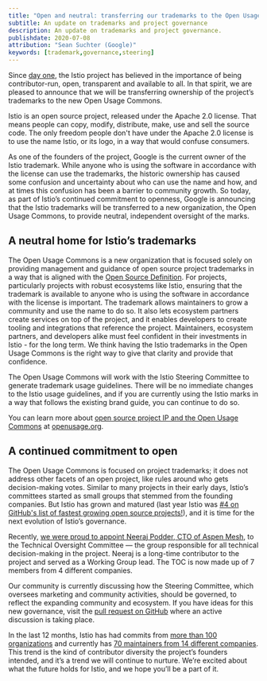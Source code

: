 ```yaml
---
title: "Open and neutral: transferring our trademarks to the Open Usage Commons"
subtitle: An update on trademarks and project governance
description: An update on trademarks and project governance.
publishdate: 2020-07-08
attribution: "Sean Suchter (Google)"
keywords: [trademark,governance,steering]
---
```

Since [day one](https://istio.io/latest/news/releases/0.x/announcing-0.1/), the Istio project has believed in the importance of being contributor-run, open, transparent and available to all. In that spirit, we are pleased to announce that we will be transferring ownership of the project’s trademarks to the new Open Usage Commons.

Istio is an open source project, released under the Apache 2.0 license. That means people can copy, modify, distribute, make, use and sell the source code. The only freedom people don't have under the Apache 2.0 license is to use the name Istio, or its logo, in a way that would confuse consumers. 

As one of the founders of the project, Google is the current owner of the Istio trademark. While anyone who is using the software in accordance with the license can use the trademarks, the historic ownership has caused some confusion and uncertainty about who can use the name and how, and at times this confusion has been a barrier to community growth. So today, as part of Istio’s continued commitment to openness, Google is announcing that the Istio trademarks will be transferred to a new organization, the Open Usage Commons, to provide neutral, independent oversight of the marks.

## A neutral home for Istio’s trademarks

The Open Usage Commons is a new organization that is focused solely on providing management and guidance of open source project trademarks in a way that is aligned with the [Open Source Definition](https://opensource.org/osd). For projects, particularly projects with robust ecosystems like Istio, ensuring that the trademark is available to anyone who is using the software in accordance with the license is important. The trademark allows maintainers to grow a community and use the name to do so. It also lets ecosystem partners create services on top of the project, and it enables developers to create tooling and integrations that reference the project. Maintainers, ecosystem partners, and developers alike must feel confident in their investments in Istio - for the long term. We think having the Istio trademarks in the Open Usage Commons is the right way to give that clarity and provide that confidence.

The Open Usage Commons will work with the Istio Steering Committee to generate trademark usage guidelines. There will be no immediate changes to the Istio usage guidelines, and if you are currently using the Istio marks in a way that follows the existing brand guide, you can continue to do so.

You can learn more about [open source project IP and the Open Usage Commons](https://openusage.org/faq) at [openusage.org](https://openusage.org).

## A continued commitment to open

The Open Usage Commons is focused on project trademarks; it does not address other facets of an open project, like rules around who gets decision-making votes. Similar to many projects in their early days, Istio’s committees started as small groups that stemmed from the founding companies. But Istio has grown and matured (last year Istio was [#4 on GitHub's list of fastest growing open source projects!](https://octoverse.github.com/#fastest-growing-oss-projects-by-contributors)), and it is time for the next evolution of Istio’s governance. 

Recently, [we were proud to appoint Neeraj Podder, CTO of Aspen Mesh](https://aspenmesh.io/helping-istio-sail/), to the Technical Oversight Committee — the group responsible for all technical decision-making in the project. Neeraj is a long-time contributor to the project and served as a Working Group lead. The TOC is now made up of 7 members from 4 different companies. 

Our community is currently discussing how the Steering Committee, which oversees marketing and community activities, should be governed, to reflect the expanding community and ecosystem. If you have ideas for this new governance, visit the [pull request on GitHub](https://github.com/istio/community/pull/361) where an active discussion is taking place.

In the last 12 months, Istio has had commits from [more than 100 organizations](https://istio.teststats.cncf.io/d/5/companies-table?var-period_name=Last%20year&var-metric=commits) and currently has [70 maintainers from 14 different companies](http://eng.istio.io/maintainers). This trend is the kind of contributor diversity the project’s founders intended, and it’s a trend we will continue to nurture. We’re excited about what the future holds for Istio, and we hope you’ll be a part of it. 